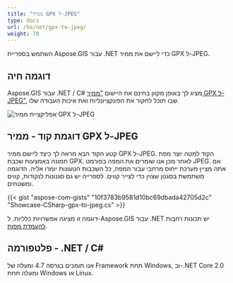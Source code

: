 ```yaml
---
title: "ממיר GPX ל-JPEG"
type: docs
url: /he/net/gpx-to-jpeg/
weight: 70
---
```


השתמש בספריית Aspose.GIS עבור .NET כדי ליישם את ממיר GPX ל-JPEG.

## **דוגמה חיה**

Aspose.GIS עבור .NET / C# מציג לך באופן מקוון בחינם את היישום ["ממיר GPX ל-JPEG"](https://products.aspose.app/gis/viewer/gpx-to-jpeg), שבו תוכל לחקור את הפונקציונליות ואת איכות העבודה שלו.

![אפליקציית ממיר GPX ל-JPEG](viewer.png)

## **דוגמת קוד - ממיר GPX ל-JPEG**

קטע הקוד הבא מראה לך כיצד ליישם ממיר GPX ל-JPEG. הקוד למטה יוצר מפת תמונה באמצעות שכבת GPX. לאחר מכן אנו שומרים את המפה בפורמט JPEG. אם אתה מציין מערכת ייחוס מרחבי עבור המפה, כל השכבות הטעונות יומרו אליה.
הדוגמה משתמשת בסגנון שצוין כדי לצייר קווים. לספרייה יש גם סגנונות לנקודות, קווים ומשטחים.

{{< gist "aspose-com-gists" "10f3783b9581d10bc69dbada42705d2c" "Showcase-CSharp-gpx-to-jpeg.cs" >}}

דוגמה זו מציגה אפשרויות כלליות. ל-Aspose.GIS עבור .NET יש תכונות רחבות [להעמדת מפות](https://docs.aspose.com/gis/net/map-rendering/).

## **פלטפורמה - ‎.NET / C#‎**

אנו תומכים בגרסה 4.7 ומעלה של Framework תחת Windows, וב-.NET Core 2.0 ומעלה תחת Windows או Linux.
